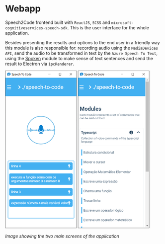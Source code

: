 # Webapp

Speech2Code frontend built with `ReactJS`, `SCSS` and `microsoft-cognitiveservices-speech-sdk`. This is the user interface for the whole application.

Besides presenting the results and options to the end user in a friendly way this module is also responsible for: recording audio using the `MediaDevices API`, send the audio to be transformed in text by the `Azure Speech To Text`, using the [Spoken](https://github.com/pedrooaugusto/speech-to-code/tree/main/spoken) module to make sense of text sentences and send the result to Electron via `ipcRenderer`.

<img src="./print-1.png" alt="recording screen" width=230/> <img src="./print-2.png" alt="modules screen" width=230/>

*Image showing the two main screens of the application*
